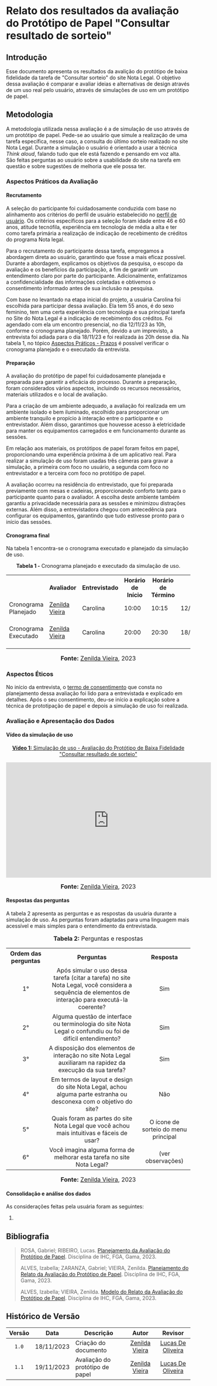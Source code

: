 # Relato dos resultados da avaliação do Protótipo de Papel "Consultar resultado de sorteio"

## Introdução

Esse documento apresenta os resultados da avalição do protótipo de baixa fidelidade da tarefa de "Consultar sorteio" do site Nota Legal. O objetivo dessa avaliação é comparar e avaliar ideias e alternativas de design através de um uso real pelo usuário, através de simulações de uso em um protótipo de papel.

## Metodologia

A metodologia utilizada nessa avaliação é a de simulação de uso através de um protótipo de papel. Pede-se ao usuário que simule a realização de uma tarefa específica, nesse caso, a consulta do último sorteio realizado no site Nota Legal. Durante a simulação o usuário é orientado a usar a técnica _Think aloud_, falando tudo que ele está fazendo e pensando em voz alta. São feitas perguntas ao usuário sobre a usabilidade do site na tarefa em questão e sobre sugestões de melhoria que ele possa ter.

### Aspectos Práticos da Avaliação

#### Recrutamento

A seleção do participante foi cuidadosamente conduzida com base no alinhamento aos critérios do perfil de usuário estabelecido no [perfil de usuário](https://github.com/Interacao-Humano-Computador/2023.2-NotaLegal/blob/main/docs/analise%20de%20requisitos/perfil_usuario.md#defini%C3%A7%C3%A3o-do-usu%C3%A1rio). Os critérios específicos para a seleção foram idade entre 46 e 60 anos, atitude tecnófila, experiência em tecnologia de média a alta e ter como tarefa primária a realização de indicação de recebimento de créditos do programa Nota legal.

Para o recrutamento do participante dessa tarefa, empregamos a abordagem direta ao usuário, garantindo que fosse a mais eficaz possível. Durante a abordagem, explicamos os objetivos da pesquisa, o escopo da avaliação e os benefícios da participação, a fim de garantir um entendimento claro por parte do participante. Adicionalmente, enfatizamos a confidencialidade das informações coletadas e obtivemos o consentimento informado antes de sua inclusão na pesquisa.

Com base no levantado na etapa inicial do projeto, a usuária Carolina foi escolhida para participar dessa avaliação. Ela tem 55 anos, é do sexo feminino, tem uma certa experiência com tecnologia e sua principal tarefa no Site do Nota Legal é a indicação de recebimento dos créditos. Foi agendado com ela um encontro presencial, no dia 12/11/23 às 10h, conforme o cronograma planejado. Porém, devido a um imprevisto, a entrevista foi adiada para o dia 18/11/23 e foi realizada às 20h desse dia. Na tabela 1, no tópico [Aspectos Práticos - Prazos](https://github.com/Interacao-Humano-Computador/2023.2-NotaLegal/blob/main/docs/design-avaliacao-desenvolvimento%20III/resultados-prototipo-papel/consultar-sorteio.md#prazos) é possível verificar o cronograma planejado e o executado da entrevista.

#### Preparação

A avaliação do protótipo de papel foi cuidadosamente planejada e preparada para garantir a eficácia do processo. Durante a preparação, foram considerados vários aspectos, incluindo os recursos necessários, materiais utilizados e o local de avaliação.

Para a criação de um ambiente adequado, a avaliação foi realizada em um ambiente isolado e bem iluminado, escolhido para proporcionar um ambiente tranquilo e propício à interação entre o participante e o entrevistador. Além disso, garantimos que houvesse acesso à eletricidade para manter os equipamentos carregados e em funcionamento durante as sessões.

Em relação aos materiais, os protótipos de papel foram feitos em papel, proporcionando uma experiência próxima à de um aplicativo real. Para realizar a simulação de uso foram usadas três câmeras para gravar a simulação, a primeira com foco no usuário, a segunda com foco no entrevistador e a terceira com foco no protótipo de papel.

A avaliação ocorreu na residência do entrevistado, que foi preparada previamente com mesas e cadeiras, proporcionando conforto tanto para o participante quanto para o avaliador. A escolha deste ambiente também garantiu a privacidade necessária para as sessões e minimizou distrações externas. Além disso, a entrevistadora chegou com antecedência para configurar os equipamentos, garantindo que tudo estivesse pronto para o início das sessões.

#### Cronograma final

Na tabela 1 encontra-se o cronograma executado e planejado da simulação de uso.

<div align="center">
<p><b>Tabela 1 -</b> Cronograma planejado e executado da simulação de uso.</p>
  
  <table>
  <tr>
    <th></th>
    <th>Avaliador</th>
    <th>Entrevistado</th>
    <th>Horário de Início</th>
    <th>Horário de Término</th>
    <th>Data</th>
    <th>Local</th>
  </tr>
  <tr>
    <td>Cronograma Planejado</td>
    <td><a href="https://github.com/zenildavieira">Zenilda Vieira</a></td>
    <td>Carolina</td>
    <td>10:00</td>
    <td>10:15</td>
    <td>12/11/2023</td>
    <td>presencial - a combinar</td>
  </tr>
  <tr>
    <td>Cronograma Executado</td>
    <td><a href="https://github.com/zenildavieira">Zenilda Vieira</a></td>
    <td>Carolina</td>
    <td>20:00</td>
    <td>20:30</td>
    <td>18/11/2023</td>
    <td>presencial - residência do entrevistado</td>
  </tr>
</table>

<font size="3"><p style="text-align: center"><b>Fonte:</b> <a href="https://github.com/zenildavieira">Zenilda Vieira</a>, 2023</p></font>
</div>

### Aspectos Éticos

No início da entrevista, o [termo de consentimento](https://github.com/Interacao-Humano-Computador/2023.2-NotaLegal/blob/main/docs/design-avaliacao-desenvolvimento%20II/prototipo_papel/planejamento_avaliacao_prototipo_papel.md#d---decidir-como-lidar-com-as-quest%C3%B5es-%C3%A9ticas) que consta no planejamento dessa avaliação foi lido para a entrevistada e explicado em detalhes. Após o seu consentimento, deu-se início a explicação sobre a técnica de prototipação de papel e depois a simulação de uso foi realizada.

### Avaliação e Apresentação dos Dados

#### Vídeo da simulação de uso

<div align="center">

<p style="text-align: center"><a href="https://www.youtube.com/watch?v=icXyOhsjgbg" target="blanket"><b>Vídeo 1:</b> Simulação de uso - Avaliação do Protótipo de Baixa Fidelidade "Consultar resultado de sorteio"</a></p>

<iframe width="560" height="315" src="https://www.youtube.com/embed/icXyOhsjgbg" title="Entrevista" frameborder="0" allow="accelerometer; autoplay; clipboard-write; encrypted-media; gyroscope; picture-in-picture" allowfullscreen></iframe>

<font size="3"><p style="text-align: center"><b>Fonte:</b> <a href="https://github.com/zenildavieira">Zenilda Vieira</a>, 2023</p></font>
</div>

#### Respostas das perguntas

A tabela 2 apresenta as perguntas e as respostas da usuária durante a simulação de uso. As perguntas foram adaptadas para uma linguagem mais acessível e mais simples para o entendimento da entrevistada.

<div align="center">
<font size="3"><p style="text-align: center"><b>Tabela 2:</b> Perguntas e respostas</p></font>

<table>
  <tr align="center">
    <th>Ordem das perguntas</th>
    <th>Perguntas</th>
    <th>Resposta</th>
  </tr>
  <tr align="center">
    <td>1°</td>
    <td>Após simular o uso dessa tarefa (citar a tarefa) no site Nota Legal, você considera a sequência de elementos de interação para executá-la coerente?</td>
    <td>Sim</td>
  </tr>
  <tr align="center">
    <td>2°</td>
    <td>Alguma questão de interface ou terminologia do site Nota Legal o confundiu ou foi de difícil entendimento?</td>
    <td>Sim</td>
  </tr>
  <tr align="center">
    <td>3°</td>
    <td>A disposição dos elementos de interação no site Nota Legal auxiliaram na rapidez da execução da sua tarefa?</td>
    <td>Sim</td>
  </tr>
  <tr align="center">
    <td>4°</td>
    <td>Em termos de layout e design do site Nota Legal, achou alguma parte estranha ou desconexa com o objetivo do site?</td>
    <td>Não</td>
  </tr>
  <tr align="center">
    <td>5°</td>
    <td>Quais foram as partes do site Nota Legal que você achou mais intuitivas e fáceis de usar?</td>
    <td>O ícone de sorteio do menu principal</td>
  </tr>
  <tr align="center">
    <td>6°</td>
    <td>Você imagina alguma forma de melhorar esta tarefa no site Nota Legal?</td>
    <td>(ver observações)</td>
  </tr>
</table>
<font size="3"><p style="text-align: center"><b>Fonte:</b> <a href="https://github.com/zenildavieira">Zenilda Vieira</a>, 2023</p></font>
</div>

#### Consolidação e análise dos dados

As considerações feitas pela usuária foram as seguintes:



1. 

## Bibliografia

> ROSA, Gabriel; RIBEIRO, Lucas. [Planejamento da Avaliação do Protótipo de Papel](https://github.com/Interacao-Humano-Computador/2023.2-NotaLegal/blob/main/docs/design-avaliacao-desenvolvimento%20II/prototipo_papel/planejamento_avaliacao_prototipo_papel.md). Disciplina de IHC, FGA, Gama, 2023.
>
> ALVES, Izabella; ZARANZA, Gabriel; VIEIRA, Zenilda. [Planejamento do Relato da Avaliação do Protótipo de Papel](https://github.com/Interacao-Humano-Computador/2023.2-NotaLegal/blob/main/docs/design-avaliacao-desenvolvimento%20II/prototipo_papel/planejamento_relato_prototipo_papel.md). Disciplina de IHC, FGA, Gama, 2023.
>
> ALVES, Izabella; VIEIRA, Zenilda. [Modelo do Relato da Avaliação do Protótipo de Papel](https://github.com/Interacao-Humano-Computador/2023.2-NotaLegal/blob/main/docs/design-avaliacao-desenvolvimento%20II/prototipo_papel/modelo-relato-prototipo-papel.md). Disciplina de IHC, FGA, Gama, 2023.
>

## Histórico de Versão

| Versão | Data       | Descrição            |                       Autor                        |                     Revisor                      |
| :----: | ---------- | -------------------- | :------------------------------------------------: | :----------------------------------------------: |
| `1.0`  | 18/11/2023 | Criação do documento | [Zenilda Vieira](https://github.com/zenildavieira) | [Lucas De Oliveira](https://github.com/LucasOliveiraDiasMarquesFerreira) |
| `1.1`  | 19/11/2023 | Avaliação do protótipo de papel | [Zenilda Vieira](https://github.com/zenildavieira) | [Lucas De Oliveira](https://github.com/LucasOliveiraDiasMarquesFerreira) |
